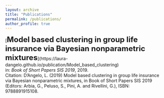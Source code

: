 ```yaml
---
layout: archive
title: "Publications"
permalink: /publications/
author_profile: true
---
```

<style type="text/css">
    a {text-decoration: none;}
    a:hover {text-decoration: underline;}
</style>

<p class="small">
[<font size="5"><b>Model based clustering in group life insurance via Bayesian nonparametric mixtures</b></font>](https://laura-dangelo.github.io/publication/Model_based_clustering)
<br>
in: <i>Book of Short Papers SIS 2019</i>, 2019.
<br>
Citation: D’Angelo, L. (2019) Model based clustering in group life insurance via Bayesian nonparametric mixtures, in Book of Short Papers SIS 2019 (Editors: Arbia, G., Peluso, S., Pini, A. and Rivellini, G.), ISBN: 9788891915108.
</p>
